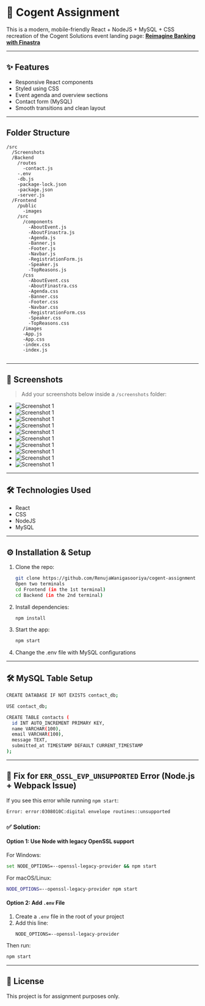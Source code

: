 
# 🚀 Cogent Assignment

This is a modern, mobile-friendly React + NodeJS + MySQL + CSS recreation of the Cogent Solutions event landing page: 
**[Reimagine Banking with Finastra](https://cogentsolutions.ae/events/upcoming-physical-events/reimagine-banking-finastra/)**

---

## ✨ Features

- Responsive React components
- Styled using CSS
- Event agenda and overview sections
- Contact form (MySQL)
- Smooth transitions and clean layout

---

## Folder Structure

```
/src
  /Screenshots
  /Backend
    /routes
      -contact.js
    -.env
    -db.js
    -package-lock.json
    -package.json
    -server.js
  /Frontend
    /public
      -images
    /src
      /components
        -AboutEvent.js
        -AboutFinastra.js
        -Agenda.js
        -Banner.js
        -Footer.js
        -Navbar.js
        -RegistrationForm.js
        -Speaker.js
        -TopReasons.js
      /css
        -AboutEvent.css
        -AboutFinastra.css
        -Agenda.css
        -Banner.css
        -Footer.css
        -Navbar.css
        -RegistrationForm.css
        -Speaker.css
        -TopReasons.css
      /images
      -App.js
      -App.css
      -index.css
      -index.js


```
---

## 📸 Screenshots

> Add your screenshots below inside a `/screenshots` folder:

- ![Screenshot 1](./screenshots/1s.png)
- ![Screenshot 1](./screenshots/2s.png)
- ![Screenshot 1](./screenshots/3s.png)
- ![Screenshot 1](./screenshots/4s.png)
- ![Screenshot 1](./screenshots/5s.png)
- ![Screenshot 1](./screenshots/6s.png)
- ![Screenshot 1](./screenshots/7s.png)
- ![Screenshot 1](./screenshots/8s.png)
- ![Screenshot 1](./screenshots/9s.png)
- ![Screenshot 1](./screenshots/10s.png)

---

## 🛠️ Technologies Used

- React
- CSS
- NodeJS
- MySQL

---

## ⚙️ Installation & Setup

1. Clone the repo:
   ```bash
   git clone https://github.com/RenujaWanigasooriya/cogent-assignment
   Open two terminals
   cd Frontend (in the 1st terminal)
   cd Backend (in the 2nd terminal)
   ```

2. Install dependencies:
   ```bash
   npm install
   ```

3. Start the app:
   ```bash
   npm start
   ```
4. Change the .env file with MySQL configurations
---
##  🛠️ MySQL Table Setup
```bash
CREATE DATABASE IF NOT EXISTS contact_db;

USE contact_db;

CREATE TABLE contacts (
  id INT AUTO_INCREMENT PRIMARY KEY,
  name VARCHAR(100),
  email VARCHAR(100),
  message TEXT,
  submitted_at TIMESTAMP DEFAULT CURRENT_TIMESTAMP
);
```
---

## 🧯 Fix for `ERR_OSSL_EVP_UNSUPPORTED` Error (Node.js + Webpack Issue)

If you see this error while running `npm start`:

```
Error: error:0308010C:digital envelope routines::unsupported
```

### ✅ Solution:

#### Option 1: Use Node with legacy OpenSSL support

For Windows:
```bash
set NODE_OPTIONS=--openssl-legacy-provider && npm start
```

For macOS/Linux:
```bash
NODE_OPTIONS=--openssl-legacy-provider npm start
```

#### Option 2: Add `.env` File

1. Create a `.env` file in the root of your project
2. Add this line:
   ```
   NODE_OPTIONS=--openssl-legacy-provider
   ```

Then run:
```bash
npm start
```

---

## 🧾 License

This project is for assignment purposes only.

